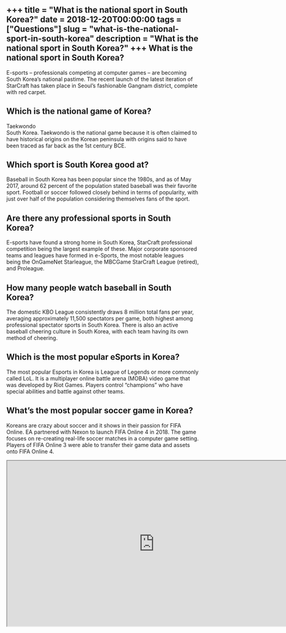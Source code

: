 +++
title = "What is the national sport in South Korea?"
date = 2018-12-20T00:00:00
tags = ["Questions"]
slug = "what-is-the-national-sport-in-south-korea"
description = "What is the national sport in South Korea?"
+++
What is the national sport in South Korea?
------------------------------------------

E-sports – professionals competing at computer games – are becoming South Korea’s national pastime. The recent launch of the latest iteration of StarCraft has taken place in Seoul’s fashionable Gangnam district, complete with red carpet.

Which is the national game of Korea?
------------------------------------

Taekwondo  
South Korea. Taekwondo is the national game because it is often claimed to have historical origins on the Korean peninsula with origins said to have been traced as far back as the 1st century BCE.

Which sport is South Korea good at?
-----------------------------------

Baseball in South Korea has been popular since the 1980s, and as of May 2017, around 62 percent of the population stated baseball was their favorite sport. Football or soccer followed closely behind in terms of popularity, with just over half of the population considering themselves fans of the sport.

Are there any professional sports in South Korea?
-------------------------------------------------

E-sports have found a strong home in South Korea, StarCraft professional competition being the largest example of these. Major corporate sponsored teams and leagues have formed in e-Sports, the most notable leagues being the OnGameNet Starleague, the MBCGame StarCraft League (retired), and Proleague.

How many people watch baseball in South Korea?
----------------------------------------------

The domestic KBO League consistently draws 8 million total fans per year, averaging approximately 11,500 spectators per game, both highest among professional spectator sports in South Korea. There is also an active baseball cheering culture in South Korea, with each team having its own method of cheering.

Which is the most popular eSports in Korea?
-------------------------------------------

The most popular Esports in Korea is League of Legends or more commonly called LoL. It is a multiplayer online battle arena (MOBA) video game that was developed by Riot Games. Players control “champions” who have special abilities and battle against other teams.

What’s the most popular soccer game in Korea?
---------------------------------------------

Koreans are crazy about soccer and it shows in their passion for FIFA Online. EA partnered with Nexon to launch FIFA Online 4 in 2018. The game focuses on re-creating real-life soccer matches in a computer game setting. Players of FIFA Online 3 were able to transfer their game data and assets onto FIFA Online 4.

<iframe allow="accelerometer; autoplay; clipboard-write; encrypted-media; gyroscope; picture-in-picture" allowfullscreen="" class="__youtube_prefs__  epyt-is-override  no-lazyload" data-no-lazy="1" data-origheight="433" data-origwidth="770" data-skipgform_ajax_framebjll="" height="433" id="_ytid_96683" loading="lazy" src="https://www.youtube.com/embed/aor3ljwc2AY?enablejsapi=1&autoplay=0&cc_load_policy=0&cc_lang_pref=&iv_load_policy=1&loop=0&modestbranding=0&rel=1&fs=1&playsinline=0&autohide=2&theme=dark&color=red&controls=1&" title="YouTube player" width="770"></iframe>